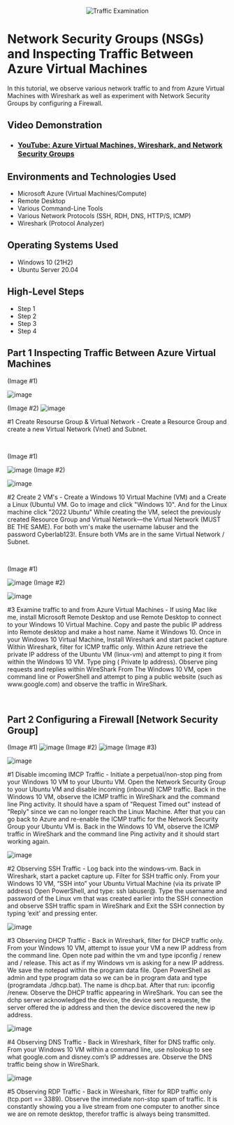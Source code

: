 <p align="center">
<img src="https://i.imgur.com/Ua7udoS.png" alt="Traffic Examination"/>
</p>

<h1>Network Security Groups (NSGs) and Inspecting Traffic Between Azure Virtual Machines</h1>
In this tutorial, we observe various network traffic to and from Azure Virtual Machines with Wireshark as well as experiment with Network Security Groups by configuring a Firewall. <br />


<h2>Video Demonstration</h2>

- ### [YouTube: Azure Virtual Machines, Wireshark, and Network Security Groups](https://www.youtube.com)

<h2>Environments and Technologies Used</h2>

- Microsoft Azure (Virtual Machines/Compute)
- Remote Desktop
- Various Command-Line Tools
- Various Network Protocols (SSH, RDH, DNS, HTTP/S, ICMP)
- Wireshark (Protocol Analyzer)

<h2>Operating Systems Used </h2>

- Windows 10 (21H2)
- Ubuntu Server 20.04

<h2>High-Level Steps</h2>

- Step 1
- Step 2
- Step 3
- Step 4

<h2> Part 1 Inspecting Traffic Between Azure Virtual Machines</h2>

<p>
(Image #1) 
  
![image](https://github.com/user-attachments/assets/e3ae8b61-29a9-4ef7-9df3-f26acf4661cf)

(Image #2)
![image](https://github.com/user-attachments/assets/8363fe5d-c006-4d78-8543-3718094d6d5c)


</p>
<p>
#1 Create Resourse Group & Virtual Network - Create a Resource Group and create a new Virtual Network (Vnet) and Subnet.

</p>
<br />

<p>
(Image #1) 
  
![image](https://github.com/user-attachments/assets/d3260ebb-ac08-470f-b390-3cdb34334da3)
(Image #2) 

![image](https://github.com/user-attachments/assets/33a93015-29ad-4c5d-8dbe-127a5b1029b9)


</p>
<p>
#2 Create 2 VM's - Create a Windows 10 Virtual Machine (VM) and a Create a Linux (Ubuntu) VM. Go to image and click "Windows 10". And for the Linux machine click "2022 Ubuntu" While creating the VM, select the previously created Resource Group and Virtual Network—the Virtual Network (MUST BE THE SAME). For both vm's make the username labuser and the password Cyberlab123!. Ensure both VMs are in the same Virtual Network / Subnet.

</p>
<br />

<p>
(Image #1) 
  
![image](https://github.com/user-attachments/assets/4c816892-1ade-43e5-ad18-d935d9df5369)
(Image #2) 

![image](https://github.com/user-attachments/assets/37d8aa9a-ff16-4123-a524-0b4b64048bb6)

</p>
<p>
#3 Examine traffic to and from Azure Virtual Machines - If using Mac like me, install Microsoft Remote Desktop and use Remote Desktop to connect to your Windows 10 Virtual Machine. Copy and paste the public IP address into Remote desktop and make a host name. Name it Windows 10. Once in your Windows 10 Virtual Machine, Install Wireshark and start packet capture Within Wireshark, filter for ICMP traffic only. Within Azure retrieve the private IP address of the Ubuntu VM (linux-vm) and attempt to ping it from within the Windows 10 VM. Type ping ( Private Ip address). Observe ping requests and replies within WireShark From The Windows 10 VM, open command line or PowerShell and attempt to ping a public website (such as www.google.com) and observe the traffic in WireShark.
</p>
<br />

<h2> Part 2 Configuring a Firewall [Network Security Group]</h2>

<p>

(Image #1) 
  ![image](https://github.com/user-attachments/assets/a887ab50-e0be-4957-a0fd-a30e6679b906)
(Image #2) 
![image](https://github.com/user-attachments/assets/0ffadf59-4dc3-497c-a815-78b3a5d6417a)
(Image #3)

![image](https://github.com/user-attachments/assets/2f2bc158-bb98-42fb-8126-d9326c6891bb)
</p>
<p>
#1 Disable imcoming IMCP Traffic - Initiate a perpetual/non-stop ping from your Windows 10 VM to your Ubuntu VM. Open the Network Security Group to your Ubuntu VM and disable incoming (inbound) ICMP traffic. Back in the Windows 10 VM, observe the ICMP traffic in WireShark and the command line Ping activity. It should have a spam of "Request Timed out" instead of "Reply" since we can no longer reach the Linux Machine. After that you can go back to Azure and re-enable the ICMP traffic for the Network Security Group your Ubuntu VM is. Back in the Windows 10 VM, observe the ICMP traffic in WireShark and the command line Ping activity and it should start working again.

<br />

![image](https://github.com/user-attachments/assets/aa0c0475-079a-431d-9fa9-59403c766e76)

#2 Observing SSH Traffic - Log back into the windows-vm. Back in Wireshark, start a packet capture up. Filter for SSH traffic only. From your Windows 10 VM, “SSH into” your Ubuntu Virtual Machine (via its private IP address) Open PowerShell, and type: ssh labuser@<private IP address>. Type the username and password of the Linux vm that was created earlier into the SSH connection and observe SSH traffic spam in WireShark and Exit the SSH connection by typing ‘exit’ and pressing enter.

![image](https://github.com/user-attachments/assets/d9a242d4-a3c5-4e28-ba44-e5a4d20bf0b3)


#3 Observing DHCP Traffic - Back in Wireshark, filter for DHCP traffic only. From your Windows 10 VM, attempt to issue your VM a new IP address from the command line. Open  note pad within the vm and type ipconfig / renew and / release. This act as if my Windows vm is asking for a new IP address. We save the notepad within the program data file. Open PowerShell as admin and type program data so we can be in program data and type (programdata ./dhcp.bat). The name is dhcp.bat. After that run: ipconfig /renew. Observe the DHCP traffic appearing in WireShark. You can see the dchp server acknowledged the device, the device sent a requeste, the server offered the ip address and then the device discovered the new ip address.

![image](https://github.com/user-attachments/assets/c4c292cd-bb12-4ded-b270-33264f28f94f)


#4 Observing DNS Traffic - Back in Wireshark, filter for DNS traffic only. From your Windows 10 VM within a command line, use nslookup to see what google.com and disney.com’s IP addresses are. Observe the DNS traffic being show in WireShark.


![image](https://github.com/user-attachments/assets/1b4d767e-5f83-472b-addc-80a1132baad5)


#5 Observing RDP Traffic - Back in Wireshark, filter for RDP traffic only (tcp.port == 3389). Observe the immediate non-stop spam of traffic. It is constantly showing you a live stream from one computer to another since we are on remote desktop, therefor traffic is always being transmitted.


